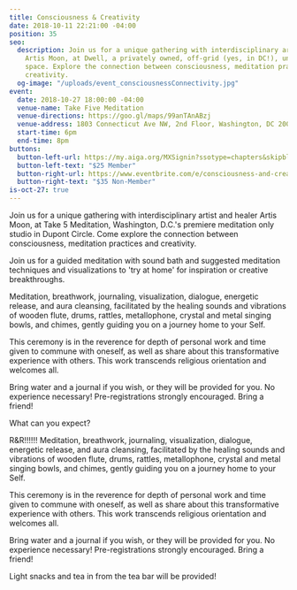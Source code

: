 ```yaml
---
title: Consciousness & Creativity
date: 2018-10-11 22:21:00 -04:00
position: 35
seo:
  description: Join us for a unique gathering with interdisciplinary artist and healer
    Artis Moon, at Dwell, a privately owned, off-grid (yes, in DC!), untethered creative
    space. Explore the connection between consciousness, meditation practices, and
    creativity.
  og-image: "/uploads/event_consciousnessConnectivity.jpg"
event:
  date: 2018-10-27 18:00:00 -04:00
  venue-name: Take Five Meditation
  venue-directions: https://goo.gl/maps/99anTAnABzj
  venue-address: 1803 Connecticut Ave NW, 2nd Floor, Washington, DC 20009
  start-time: 6pm
  end-time: 8pm
buttons:
  button-left-url: https://my.aiga.org/MXSignin?ssotype=chapters&skipblacklist&returnurl=https%3A%2F%2Fdc.aiga.org%2Fevent%2Fconsciousness-and-creativity%2F%3Fredirect_source%3Deventbrite_register
  button-left-text: "$25 Member"
  button-right-url: https://www.eventbrite.com/e/consciousness-and-creativity-tickets-51375635910
  button-right-text: "$35 Non-Member"
is-oct-27: true
---
```


Join us for a unique gathering with interdisciplinary artist and healer Artis Moon, at Take 5 Meditation, Washington, D.C.'s premiere meditation only studio in Dupont Circle. Come explore the connection between consciousness, meditation practices and creativity.

Join us for a guided meditation with sound bath and suggested meditation techniques and visualizations to 'try at home' for inspiration or creative breakthroughs.

Meditation, breathwork, journaling, visualization, dialogue, energetic release, and aura cleansing, facilitated by the healing sounds and vibrations of wooden flute, drums, rattles, metallophone, crystal and metal singing bowls, and chimes, gently guiding you on a journey home to your Self.

This ceremony is in the reverence for depth of personal work and time given to commune with oneself, as well as share about this transformative experience with others. This work transcends religious orientation and welcomes all.

Bring water and a journal if you wish, or they will be provided for you. No experience necessary! Pre-registrations strongly encouraged. Bring a friend!

What can you expect?

R&R!!!!!! Meditation, breathwork, journaling, visualization, dialogue, energetic release, and aura cleansing, facilitated by the healing sounds and vibrations of wooden flute, drums, rattles, metallophone, crystal and metal singing bowls, and chimes, gently guiding you on a journey home to your Self.

This ceremony is in the reverence for depth of personal work and time given to commune with oneself, as well as share about this transformative experience with others. This work transcends religious orientation and welcomes all.

Bring water and a journal if you wish, or they will be provided for you. No experience necessary! Pre-registrations strongly encouraged. Bring a friend!

Light snacks and tea in from the tea bar will be provided!